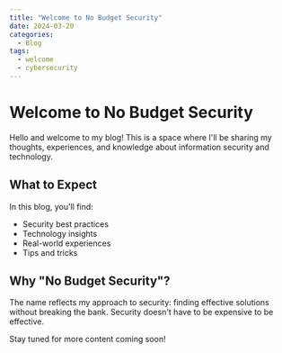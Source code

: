 ```yaml
---
title: "Welcome to No Budget Security"
date: 2024-03-20
categories:
  - Blog
tags:
  - welcome
  - cybersecurity
---
```


# Welcome to No Budget Security

Hello and welcome to my blog! This is a space where I'll be sharing my thoughts, experiences, and knowledge about information security and technology.

## What to Expect

In this blog, you'll find:

* Security best practices
* Technology insights
* Real-world experiences
* Tips and tricks

## Why "No Budget Security"?

The name reflects my approach to security: finding effective solutions without breaking the bank. Security doesn't have to be expensive to be effective.

Stay tuned for more content coming soon! 